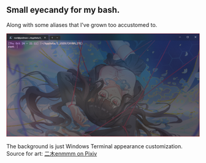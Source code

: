 ## Small eyecandy for my bash.

Along with some aliases that I've grown too accustomed to.

![Noice](https://github.com/MrRubberDucky/rubberverse.xyz/blob/main/Generic/Configurations/bashrc/WindowsTerminal_VqxjWl5Epr.png?raw=true)

The background is just Windows Terminal appearance customization. Source for art: [二木enmmm on Pixiv](https://www.pixiv.net/en/artworks/116674186)
